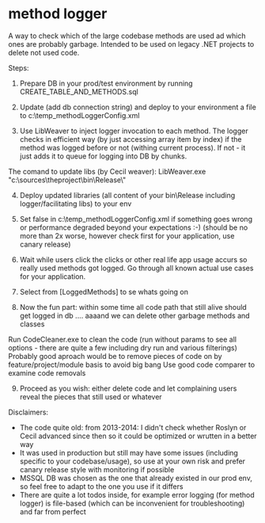 # method logger
A way to check which of the large codebase methods are used ad which ones are probably garbage.
Intended to be used on legacy .NET projects to delete not used code. 

Steps:

1. Prepare DB in your prod/test environment by running CREATE_TABLE_AND_METHODS.sql

2. Update (add db connection string) and deploy to your environment a file to c:\temp\_methodLoggerConfig.xml 

3. Use LibWeaver to inject logger invocation to each method. The logger checks in efficient way (by just accessing array item by index) if the method was logged before or not (withing current process). If not - it just adds it to queue for logging into DB by chunks. 

The comand to update libs (by Cecil weaver):
LibWeaver.exe "c:\\sources\\theproject\\bin\\Release\\"

4. Deploy updated libraries (all content of your bin\Release including logger/facilitating libs) to your env

5. Set <Enabled>false</Enabled> in c:\temp\_methodLoggerConfig.xml if something goes wrong or performance degraded beyond your expectations :-) (should be no more than 2x worse, however check first for your application, use canary release)

6. Wait while users click the clicks or other real life app usage accurs so really used methods got logged. Go through all known actual use cases for your application.

7. Select from [LoggedMethods] to se whats going on

8. Now the fun part: within some time all code path that still alive should get logged in db .... aaaand we can delete other garbage methods and classes

Run CodeCleaner.exe to clean the code (run without params to see all options - there are quite a few including dry run and various filterings)
Probably good aproach would be to remove pieces of code on by feature/project/module basis to avoid big bang
Use good code comparer to examine code removals

9. Proceed as you wish: either delete code and let complaining users reveal the pieces that still used or whatever


Disclaimers:

- The code quite old: from 2013-2014: I didn't check whether Roslyn or Cecil advanced since then so it could be optimized or wrutten in a better way
- It was used in production but still may have some issues (including specific to your codebase/usage), so use at your own risk and prefer canary release style with monitoring if possible
- MSSQL DB was chosen as the one that already existed in our prod env, so feel free to adapt to the one you use if it differs
- There are quite a lot todos inside, for example error logging (for method logger) is file-based (which can be inconvenient for troubleshooting) and far from perfect

